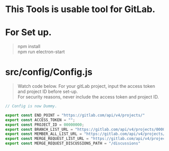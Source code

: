 # This Tools is usable tool for GitLab.

#  For Set up.
> npm install  
> npm run electron-start  

# src/config/Config.js
> Watch code below. For your gitLab project, input the access token and project ID before set-up.  
> For security reasons, never include the access token and project ID.  
```javascript  
// Config is now Dummy.

export const END_POINT = "https://gitlab.com/api/v4/projects/"
export const ACCESS_TOKEN = "";
export const PROJECT_ID = 00000000;
export const BRANCH_LIST_URL = "https://gitlab.com/api/v4/projects/00000000/repository/branches";
export const MEMBER_ALL_LIST_URL = "https://gitlab.com/api/v4/projects/00000000/members/all"
export const MERGE_REQUEST_LIST_URL = "https://gitlab.com/api/v4/projects/00000000/merge_requests";
export const MERGE_REQUEST_DISCUSSIONS_PATH = "/discussions"

```
